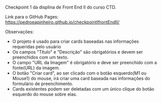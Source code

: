 Checkpoint 1 da displina de Front End II do curso CTD.

Link para o GitHub Pages: https://pedroeapinheiro.github.io/checkpointIfrontEndII/

Observações:
- O projeto é usado para criar cards baseadas nas informações requeridas pelo usuário
- Os campos "Título" e "Descrição" são obrigatórios e devem ser preenchidos com um texto.
- O campo "URL da Imagem" é obrigatório e deve ser preenchido com a fonte(URL) da imagem.
- O botão "Criar card", ao ser clicado com o botão esquerdo(M1 ou Mouse1) do mouse, irá criar uma card baseada nas informações do formulário de preenchimento.
- Cards existentes podem ser deletadas com um único clique do botão esquerdo do mouse sobre elas.
